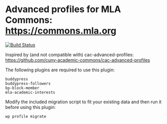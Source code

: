 # Advanced profiles for MLA Commons: https://commons.mla.org

[![Build Status](https://travis-ci.org/mlaa/profile.svg)](https://travis-ci.org/mlaa/profile)

Inspired by (and not compatible with) cac-advanced-profiles: https://github.com/cuny-academic-commons/cac-advanced-profiles

The following plugins are required to use this plugin:

    buddypress
    buddypress-followers
    bp-block-member
    mla-academic-interests

Modify the included migration script to fit your existing data and then run it before using this plugin:

    wp profile migrate
